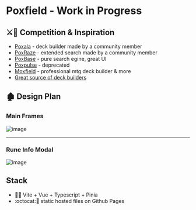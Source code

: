 # Poxfield - Work in Progress

## :crossed_swords::saxophone: Competition & Inspiration
- [Poxala](https://poxala-fa4ce.web.app/runes) - deck builder made by a community member
- [PoxRaze](https://blacr7.github.io/PoxRaze/) - extended search made by a community member
- [PoxBase](https://poxbase.net/) - pure search egine, great UI
- [Poxpulse](https://github.com/winsomniak/poxpulse.com) - deprecated
- [Moxfield](https://www.moxfield.com/) - professional mtg deck builder & more
- [Great source of deck builders](https://www.similarweb.com/website/moxfield.com/competitors/)

## :derelict_house: Design Plan

### Main Frames
![image](https://user-images.githubusercontent.com/44639352/224578422-33b2be7c-fef2-48c4-ba4c-0792e41e8472.png)

---
### Rune Info Modal
![image](https://user-images.githubusercontent.com/44639352/226126402-63fd0646-9b6d-4151-9e85-b3b5cb1f6580.png)


## Stack
- :green_heart::pineapple: Vite + Vue + Typescript + Pinia
- :octocat::page_facing_up: static hosted files on Github Pages
